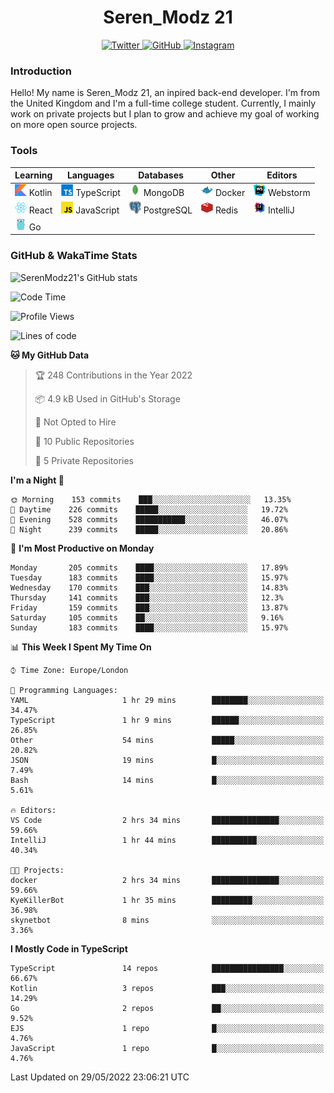 <div align="center">
  <h1>Seren_Modz 21</h1>
  <a href="https://twitter.com/SerenModz21">
    <img alt="Twitter" src="https://img.shields.io/badge/twitter%20-%231DA1F2.svg?&style=for-the-badge&logo=Twitter&logoColor=white">
  </a>
  <a href="https://github.com/SerenModz21">
    <img alt="GitHub" src="https://img.shields.io/badge/github%20-%23121011.svg?&style=for-the-badge&logo=github&logoColor=white">
  </a>
  <a href="https://www.instagram.com/serenmodz21">
    <img alt="Instagram" src="https://img.shields.io/badge/instagram%20-%23E4405F.svg?&style=for-the-badge&logo=Instagram&logoColor=white">
  </a>
</div>

### Introduction

Hello! My name is Seren_Modz 21, an inpired back-end developer. I'm from the United Kingdom and I'm a full-time college student. Currently, I mainly work on private projects but I plan to grow and achieve my goal of working on more open source projects. 

### Tools

 **Learning**                                        | **Languages**                                               | **Databases**                                               | **Other**                                           | **Editors**                                                  
-----------------------------------------------------|-------------------------------------------------------------|-------------------------------------------------------------|-----------------------------------------------------|--------------------------------------------------------------
 <img width="19px" src="./assets/kotlin.svg"> Kotlin | <img width="19px" src="./assets/typescript.svg"> TypeScript | <img width="19px" src="./assets/mongodb.svg"> MongoDB       | <img width="19px" src="./assets/docker.svg"> Docker | <img width="19px" src="./assets/webstorm.svg"> Webstorm      
 <img width="19px" src="./assets/react.svg"> React   | <img width="19px" src="./assets/javascript.svg"> JavaScript | <img width="19px" src="./assets/postgresql.svg"> PostgreSQL | <img width="19px" src="./assets/redis.svg"> Redis   | <img width="19px" src="./assets/intellij-idea.svg"> IntelliJ
 <img width="19px" src="./assets/go.svg"> Go         |                                                             |                                                             |                                                     |                                                                                                               

### GitHub & WakaTime Stats

![SerenModz21's GitHub stats](https://github-readme-stats.vercel.app/api?username=SerenModz21&show_icons=true&theme=dark)

<!--START_SECTION:waka-->
![Code Time](http://img.shields.io/badge/Code%20Time-1%2C351%20hrs%2054%20mins-blue)

![Profile Views](http://img.shields.io/badge/Profile%20Views-10-blue)

![Lines of code](https://img.shields.io/badge/From%20Hello%20World%20I%27ve%20Written-6%20Thousand%20lines%20of%20code-blue)

**🐱 My GitHub Data** 

> 🏆 248 Contributions in the Year 2022
 > 
> 📦 4.9 kB Used in GitHub's Storage 
 > 
> 🚫 Not Opted to Hire
 > 
> 📜 10 Public Repositories 
 > 
> 🔑 5 Private Repositories  
 > 
**I'm a Night 🦉** 

```text
🌞 Morning    153 commits    ███░░░░░░░░░░░░░░░░░░░░░░   13.35% 
🌆 Daytime    226 commits    █████░░░░░░░░░░░░░░░░░░░░   19.72% 
🌃 Evening    528 commits    ███████████░░░░░░░░░░░░░░   46.07% 
🌙 Night      239 commits    █████░░░░░░░░░░░░░░░░░░░░   20.86%

```
📅 **I'm Most Productive on Monday** 

```text
Monday       205 commits    ████░░░░░░░░░░░░░░░░░░░░░   17.89% 
Tuesday      183 commits    ████░░░░░░░░░░░░░░░░░░░░░   15.97% 
Wednesday    170 commits    ███░░░░░░░░░░░░░░░░░░░░░░   14.83% 
Thursday     141 commits    ███░░░░░░░░░░░░░░░░░░░░░░   12.3% 
Friday       159 commits    ███░░░░░░░░░░░░░░░░░░░░░░   13.87% 
Saturday     105 commits    ██░░░░░░░░░░░░░░░░░░░░░░░   9.16% 
Sunday       183 commits    ████░░░░░░░░░░░░░░░░░░░░░   15.97%

```


📊 **This Week I Spent My Time On** 

```text
⌚︎ Time Zone: Europe/London

💬 Programming Languages: 
YAML                     1 hr 29 mins        ████████░░░░░░░░░░░░░░░░░   34.47% 
TypeScript               1 hr 9 mins         ██████░░░░░░░░░░░░░░░░░░░   26.85% 
Other                    54 mins             █████░░░░░░░░░░░░░░░░░░░░   20.82% 
JSON                     19 mins             █░░░░░░░░░░░░░░░░░░░░░░░░   7.49% 
Bash                     14 mins             █░░░░░░░░░░░░░░░░░░░░░░░░   5.61%

🔥 Editors: 
VS Code                  2 hrs 34 mins       ███████████████░░░░░░░░░░   59.66% 
IntelliJ                 1 hr 44 mins        ██████████░░░░░░░░░░░░░░░   40.34%

🐱‍💻 Projects: 
docker                   2 hrs 34 mins       ███████████████░░░░░░░░░░   59.66% 
KyeKillerBot             1 hr 35 mins        █████████░░░░░░░░░░░░░░░░   36.98% 
skynetbot                8 mins              ░░░░░░░░░░░░░░░░░░░░░░░░░   3.36%

```

**I Mostly Code in TypeScript** 

```text
TypeScript               14 repos            ████████████████░░░░░░░░░   66.67% 
Kotlin                   3 repos             ███░░░░░░░░░░░░░░░░░░░░░░   14.29% 
Go                       2 repos             ██░░░░░░░░░░░░░░░░░░░░░░░   9.52% 
EJS                      1 repo              █░░░░░░░░░░░░░░░░░░░░░░░░   4.76% 
JavaScript               1 repo              █░░░░░░░░░░░░░░░░░░░░░░░░   4.76%

```



 Last Updated on 29/05/2022 23:06:21 UTC
<!--END_SECTION:waka-->
